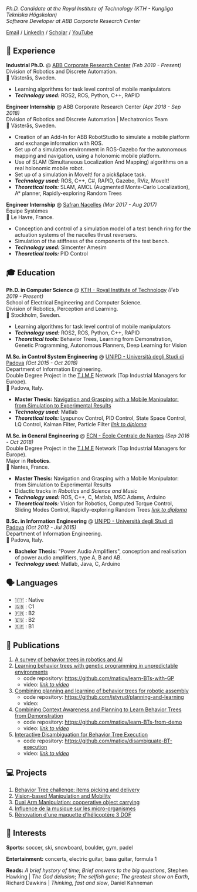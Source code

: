 
_Ph.D. Candidate at the Royal Institute of Technology (KTH - Kungliga Tekniska Högskolan)_  
_Software Developer at ABB Corporate Research Center_

[Email](matteo.iovino@se.abb.com) / [LinkedIn](https://www.linkedin.com/in/matteo~iovino/) / [Scholar](https://scholar.google.com/citations?user=dH2oc1QAAAAJ&hl=it) / [YouTube](https://www.youtube.com/channel/UCHL3PZ_AYCyejt8fxBMQqdg)

## 🏢 Experience

**Industrial Ph.D.** @ [ABB Corporate Research Center](https://global.abb/group/en/technology/corporate-research-centers/sweden) _(Feb 2019 - Present)_  
Division of Robotics and Discrete Automation.  
📍 Västerås, Sweden.  

* Learning algorithms for task level control of mobile manipulators
* **_Technology used:_** ROS2, ROS, Python, C++, RAPID

**Engineer Internship** @ ABB Corporate Research Center _(Apr 2018 - Sep 2018)_  
Division of Robotics and Discrete Automation | Mechatronics Team  
📍 Västerås, Sweden.  

* Creation of an Add-In for ABB RobotStudio to simulate a mobile platform and exchange information with ROS.
* Set up of a simulation environment in ROS-Gazebo for the autonomous mapping and navigation, using a holonomic mobile platform.
* Use of SLAM (Simultaneous Localization And Mapping) algorithms on a real holonomic mobile robot.
* Set up of a simulation in MoveIt! for a pick&place task.
* **_Technology used:_** ROS, C++, C#, RAPID, Gazebo, RViz, MoveIt!
* **_Theoretical tools:_** SLAM, AMCL (Augmented Monte-Carlo Localization), A* planner, Rapidly-exploring Random Trees

**Engineer Internship** @ [Safran Nacelles](https://www.safran-group.com/companies/safran-nacelles) _(Mar 2017 - Aug 2017)_  
Équipe Systémes  
📍 Le Havre, France.  


* Conception and control of a simulation model of a test bench ring for the actuation systems of the nacelles thrust reversers.
* Simulation of the stiffness of the components of the test bench.
* **_Technology used:_** Simcenter Amesim
* **_Theoretical tools:_** PID Control

## 🎓 Education

**Ph.D. in Computer Science** @ [KTH - Royal Institute of Technology](https://www.kth.se/is/rpl/division-of-robotics-perception-and-learning-1.779439) _(Feb 2019 - Present)_  
School of Electrical Engineering and Computer Science.  
Division of Robotics, Perception and Learning.  
📍 Stockholm, Sweden.  

* Learning algorithms for task level control of mobile manipulators
* **_Technology used:_** ROS2, ROS, Python, C++, RAPID
* **_Theoretical tools:_** Behavior Trees, Learning from Demonstration, Genetic Programming, Autonomous Planners, Deep Learning for Vision

**M.Sc. in Control System Engineering** @ [UNIPD - Università degli Studi di Padova](https://degrees.dei.unipd.it/master-degrees/control-systems-engineering/) _(Oct 2015 - Oct 2018)_  
Department of Information Engineering.  
Double Degree Project in the [T.I.M.E](https://timeassociation.org/) Network (Top Industrial Managers for Europe).  
📍 Padova, Italy.  

* **Master Thesis:** [Navigation and Grasping with a Mobile Manipulator: from Simulation to Experimental Results](https://thesis.unipd.it/handle/20.500.12608/26783)
* **_Technology used:_** Matlab
* **_Theoretical tools:_** Lyapunov Control, PID Control, State Space Control, LQ Control, Kalman Filter, Particle Filter
[_link to diploma_](https://github.com/matiov/digital-cv/blob/gh-pages/diplomas/Diploma_UNIPD.pdf)

**M.Sc. in General Engineering** @ [ECN - École Centrale de Nantes](https://www.ec-nantes.fr/engineering-programme-diplome-dingenieur/course-specialisations-yrs-23/robotics) _(Sep 2016 - Oct 2018)_  
Double Degree Project in the [T.I.M.E](https://timeassociation.org/) Network (Top Industrial Managers for Europe).  
Major in **Robotics**.  
📍 Nantes, France.  

* **Master Thesis:** Navigation and Grasping with a Mobile Manipulator: from Simulation to Experimental Results
* Didactic tracks in _Robotics_ and _Science and Music_
* **_Technology used:_** ROS, C++, C, Matlab, MSC Adams, Arduino
* **_Theoretical tools:_** Vision for Robotics, Computed Torque Control, Sliding Modes Control, Rapidly-exploring Random Trees
[_link to diploma_](https://github.com/matiov/digital-cv/blob/gh-pages/diplomas/Diploma_ECN.pdf)

**B.Sc. in Information Engineering** @ [UNIPD - Università degli Studi di Padova](https://degrees.dei.unipd.it/information-engineering-english-track/) _(Oct 2012 - Jul 2015)_  
Department of Information Engineering.  
📍 Padova, Italy.  

* **Bachelor Thesis:** "Power Audio Amplifiers", conception and realisation of power audio amplifiers, type A, B and AB.
* **_Technology used:_** Matlab, Java, C, Arduino

## 🗣️ Languages

- 🇮🇹 : Native
- 🇬🇧 : C1
- 🇫🇷 : B2
- 🇪🇸 : B2
- 🇸🇪 : B1

## 📖 Publications

1. [A survey of behavior trees in robotics and AI](https://www.sciencedirect.com/science/article/pii/S0921889022000513)
2. [Learning behavior trees with genetic programming in unpredictable environments](https://ieeexplore.ieee.org/abstract/document/9562088)
    * code repository: https://github.com/matiov/learn-BTs-with-GP
    * video: [_link to video_](https://www.youtube.com/watch?v=D_6YE3HhEnA)
4. [Combining planning and learning of behavior trees for robotic assembly](https://arxiv.org/abs/2103.09036)
    * code repository: https://github.com/jstyrud/planning-and-learning
    * video: 
6. [Combining Context Awareness and Planning to Learn Behavior Trees from Demonstration](https://arxiv.org/abs/2109.07133)
    * code repository: https://github.com/matiov/learn-BTs-from-demo
    * video: [_link to video_](https://www.youtube.com/watch?v=cy6PKRrsMjM&t=34s)
7. [Interactive Disambiguation for Behavior Tree Execution](https://arxiv.org/abs/2203.02994)
    * code repository: https://github.com/matiov/disambiguate-BT-execution
    * video: [_link to video_](https://www.youtube.com/watch?v=aC1wY35ZNWk)


## 💻 Projects

1. [Behavior Tree challenge: items picking and delivery](https://github.com/jstyrud/WASP-CBSS-BT)
2. [Vision-based Manipulation and Mobility](https://www.youtube.com/watch?v=ldcq6FBHAwY)
3. [Dual Arm Manipulation: cooperative object carrying](https://youtu.be/cyiVQpB7XYc)
4. [Influence de la musique sur les micro-organismes](https://github.com/matiov/digital-cv/blob/gh-pages/reports/musique.pdf)
5. [Rénovation d'une maquette d'hélicoptère 3 DOF](https://github.com/matiov/digital-cv/blob/gh-pages/reports/robotique.pdf)

## 🧐 Interests

**Sports:** soccer, ski, snowboard, boulder, gym, padel  

**Entertainment:** concerts, electric guitar, bass guitar, formula 1  

**Reads:** _A brief hystory of time_; _Brief answers to the big questions_, Stephen Hawking | _The God delusion_; _The selfish gene_; _The greatest show on Earth_, Richard Dawkins | _Thinking, fast and slow_, Daniel Kahneman
